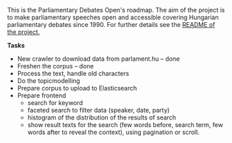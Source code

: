 This is the Parliamentary Debates Open's roadmap. The aim of the project is to make parliamentary speeches open and accessible covering Hungarian parliamentary debates since 1990. For further details see the [README of the project.](https://github.com/k-monitor/parldata/blob/master/README.md)

**Tasks**

- New crawler to download data from parlament.hu – done
- Freshen the corpus – done
- Process the text, handle old characters
- Do the topicmodelling
- Prepare corpus to upload to Elasticsearch
- Prepare frontend
  - search for keyword
  - faceted search to filter data (speaker, date, party)
  - histogram of the distribution of the results of search
  - show result texts for the search (few words before, search term, few words after to reveal the context), using pagination or scroll.
